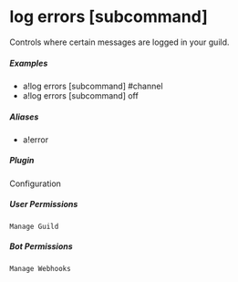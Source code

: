 # log errors [subcommand]

Controls where certain messages are logged in your guild.
			

##### Examples

* a!log errors [subcommand] #channel
* a!log errors [subcommand] off


##### Aliases

* a!error


##### Plugin
Configuration


##### User Permissions
`Manage Guild`


##### Bot Permissions
`Manage Webhooks`
